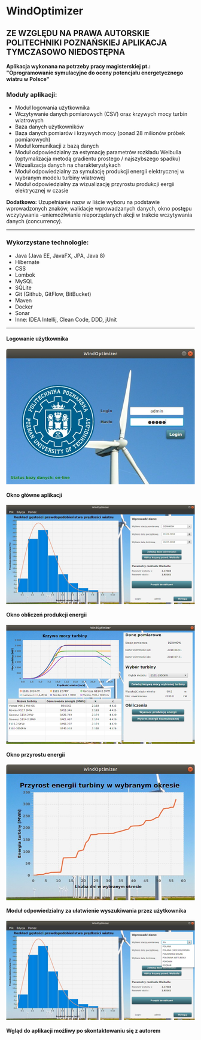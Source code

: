 # WindOptimizer

## ZE WZGLĘDU NA PRAWA AUTORSKIE POLITECHNIKI POZNAŃSKIEJ APLIKACJA TYMCZASOWO NIEDOSTĘPNA

 **Aplikacja wykonana na potrzeby pracy magisterskiej pt.: "Oprogramowanie symulacyjne do oceny potencjału energetycznego wiatru w Polsce"**

### Moduły aplikacji:
* Moduł logowania użytkownika
* Wczytywanie danych pomiarowych (CSV) oraz krzywych mocy turbin wiatrowych
* Baza danych użytkowników
* Baza danych pomiarów i krzywych mocy (ponad 28 milionów próbek pomiarowych)
* Moduł komunikacji z bazą danych
* Moduł odpowiedzialny za estymację parametrów rozkładu Weibulla (optymalizacja metodą gradientu prostego / najszybszego spadku)
* Wizualizacja danych na charakterystykach
* Moduł odpowiedzialny za symulację produkcji energii elektrycznej w wybranym modelu turbiny wiatrowej
* Moduł odpowiedzialny za wizualizację przyrostu produkcji eergii elektrycznej w czasie

**Dodatkowo:**
Uzupełnianie nazw w liście wyboru na podstawie wprowadzonych znaków, walidacje wprowadzanych danych, okno postępu wczytywania -uniemożlwianie nieporządanych akcji w trakcie wczytywania danych (concurrency).

---
### Wykorzystane technologie:
* Java (Java EE, JavaFX, JPA, Java 8)
* Hibernate
* CSS
* Lombok
* MySQL
* SQLite
* Git (Github, GitFlow, BitBucket)
* Maven
* Docker
* Sonar
* Inne: IDEA Intellij, Clean Code, DDD, jUnit
--- 

#### Logowanie użytkownika
<p align="center">
  <img align="center" src="https://github.com/Jabbasnik/WindOptimizer/blob/master/logowanie.jpg" alt="...">
</p>

#### Okno główne aplikacji
<p align="center">
  <img align="center" src="https://github.com/Jabbasnik/WindOptimizer/blob/master/oknoGlowne.jpg" alt="...">
</p>

#### Okno obliczeń produkcji energii
<p align="center">
  <img align="center" src="https://github.com/Jabbasnik/WindOptimizer/blob/master/oknoTurbin.jpg" alt="...">
</p>

#### Okno przyrostu energii
<p align="center">
  <img align="center" src="https://github.com/Jabbasnik/WindOptimizer/blob/master/wykresZPrzyrostem.jpg" alt="...">  
</p>

#### Moduł odpowiedzialny za ułatwienie wyszukiwania przez użytkownika
<p align="center">
  <img align="center" src="https://github.com/Jabbasnik/WindOptimizer/blob/master/uzupelnianie.jpg" alt="...">  
</p>

#### Wgląd do aplikacji możliwy po skontaktowaniu się z autorem
